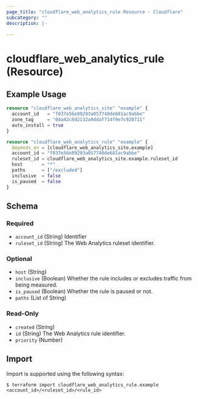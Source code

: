```yaml
---
page_title: "cloudflare_web_analytics_rule Resource - Cloudflare"
subcategory: ""
description: |-
  
---
```


# cloudflare_web_analytics_rule (Resource)



## Example Usage

```terraform
resource "cloudflare_web_analytics_site" "example" {
  account_id   = "f037e56e89293a057740de681ac9abbe"
  zone_tag     = "0da42c8d2132a9ddaf714f9e7c920711"
  auto_install = true
}

resource "cloudflare_web_analytics_rule" "example" {
  depends_on = [cloudflare_web_analytics_site.example]
  account_id = "f037e56e89293a057740de681ac9abbe"
  ruleset_id = cloudflare_web_analytics_site.example.ruleset_id
  host       = "*"
  paths      = ["/excluded"]
  inclusive  = false
  is_paused  = false
}
```
<!-- schema generated by tfplugindocs -->
## Schema

### Required

- `account_id` (String) Identifier
- `ruleset_id` (String) The Web Analytics ruleset identifier.

### Optional

- `host` (String)
- `inclusive` (Boolean) Whether the rule includes or excludes traffic from being measured.
- `is_paused` (Boolean) Whether the rule is paused or not.
- `paths` (List of String)

### Read-Only

- `created` (String)
- `id` (String) The Web Analytics rule identifier.
- `priority` (Number)

## Import

Import is supported using the following syntax:

```shell
$ terraform import cloudflare_web_analytics_rule.example <account_id>/<ruleset_id>/<rule_id>
```
